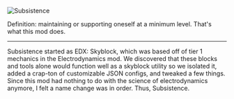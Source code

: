 ![Subsistence](http://i.imgur.com/CRhirEa.png)

Definition: maintaining or supporting oneself at a minimum level. That's what this mod does.

_____

Subsistence started as EDX: Skyblock, which was based off of tier 1 mechanics in the Electrodynamics mod. We discovered that these blocks and tools alone would function well as a skyblock utility so we isolated it, added a crap-ton of customizable JSON configs, and tweaked a few things. Since this mod had nothing to do with the science of electrodynamics anymore, I felt a name change was in order. Thus, Subsistence.
